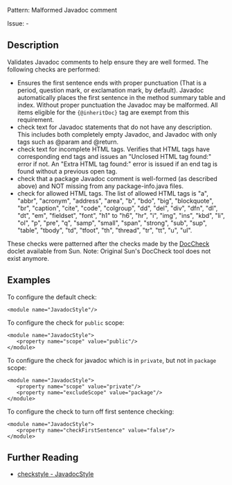 Pattern: Malformed Javadoc comment

Issue: -

## Description

Validates Javadoc comments to help ensure they are well formed. The following checks are performed: 

  - Ensures the first sentence ends with proper punctuation (That is a period, question mark, or exclamation mark, by default). Javadoc automatically places the first sentence in the method summary table and index. Without proper punctuation the Javadoc may be malformed. All items eligible for the `{@inheritDoc}` tag are exempt from this requirement. 
  - check text for Javadoc statements that do not have any description. This includes both completely empty Javadoc, and Javadoc with only tags such as @param and @return. 
  - check text for incomplete HTML tags. Verifies that HTML tags have corresponding end tags and issues an "Unclosed HTML tag found:" error if not. An "Extra HTML tag found:" error is issued if an end tag is found without a previous open tag. 
  - check that a package Javadoc comment is well-formed (as described above) and NOT missing from any package-info.java files. 
  - check for allowed HTML tags. The list of allowed HTML tags is "a", "abbr", "acronym", "address", "area", "b", "bdo", "big", "blockquote", "br", "caption", "cite", "code", "colgroup", "dd", "del", "div", "dfn", "dl", "dt", "em", "fieldset", "font", "h1" to "h6", "hr", "i", "img", "ins", "kbd", "li", "ol", "p", "pre", "q", "samp", "small", "span", "strong", "sub", "sup", "table", "tbody", "td", "tfoot", "th", "thread", "tr", "tt", "u", "ul". 

These checks were patterned after the checks made by the [DocCheck](http://maven-doccheck.sourceforge.net/) doclet available from Sun. Note: Original Sun's DocCheck tool does not exist anymore. 

## Examples

To configure the default check: 
    
    
    <module name="JavadocStyle"/>
            

To configure the check for `public` scope: 
    
    
    <module name="JavadocStyle">
       <property name="scope" value="public"/>
    </module>
            

To configure the check for javadoc which is in `private`, but not in `package` scope: 
    
    
    <module name="JavadocStyle">
       <property name="scope" value="private"/>
       <property name="excludeScope" value="package"/>
    </module>
            

To configure the check to turn off first sentence checking: 
    
    
    <module name="JavadocStyle">
       <property name="checkFirstSentence" value="false"/>
    </module>

## Further Reading

* [checkstyle - JavadocStyle](http://checkstyle.sourceforge.net/config_javadoc.html#JavadocStyle)